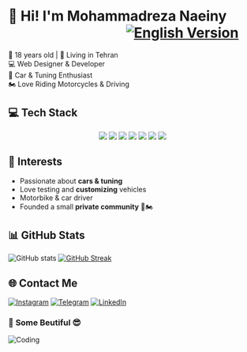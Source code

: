 # 👋 Hi! I'm Mohammadreza Naeiny                                         [![English Version](https://img.shields.io/badge/برگشت%20به%20فارسی%20🌍-blue)](https://github.com/MmDNaeiny/MmDNaeiny/blob/main/README.md)

🎂 18 years old | 📍 Living in Tehran  
💻 Web Designer & Developer  
🚗 Car & Tuning Enthusiast  
🏍 Love Riding Motorcycles & Driving  



## 💻 **Tech Stack**
<p align="center">
  <img src="https://img.shields.io/badge/HTML5-E34F26?style=for-the-badge&logo=html5&logoColor=white" />
  <img src="https://img.shields.io/badge/CSS3-1572B6?style=for-the-badge&logo=css3&logoColor=white" />
  <img src="https://img.shields.io/badge/Bootstrap-563D7C?style=for-the-badge&logo=bootstrap&logoColor=white" />
  <img src="https://img.shields.io/badge/JavaScript-F7DF1E?style=for-the-badge&logo=javascript&logoColor=black" />
  <img src="https://img.shields.io/badge/jQuery-0769AD?style=for-the-badge&logo=jquery&logoColor=white" />
  <img src="https://img.shields.io/badge/MySQL-4479A1?style=for-the-badge&logo=mysql&logoColor=white" />
  <img src="https://img.shields.io/badge/PHP-777BB4?style=for-the-badge&logo=php&logoColor=white" />
</p>




## 🚗 **Interests**
- Passionate about **cars & tuning**
- Love testing and **customizing** vehicles
- Motorbike & car driver
- Founded a small **private community** 🚗🏍



## 📊 **GitHub Stats**
![GitHub stats](https://github-readme-stats.vercel.app/api?username=yourusername&show_icons=true&theme=dark)
[![GitHub Streak](https://github-readme-streak-stats.herokuapp.com/?user=yourusername&theme=dark)](https://git.io/streak-stats)



## 🌐 **Contact Me**
[![Instagram](https://img.shields.io/badge/Instagram-E4405F?style=for-the-badge&logo=instagram&logoColor=white)](https://instagram.com/mmdnaeiny)
[![Telegram](https://img.shields.io/badge/Telegram-2CA5E0?style=for-the-badge&logo=telegram&logoColor=white)](https://t.me/MmDNaeiny)
[![LinkedIn](https://img.shields.io/badge/LinkedIn-0077B5?style=for-the-badge&logo=linkedin&logoColor=white)](www.linkedin.com/in/mohammadreza-naeiny-a56767294)



### 🎨 **Some Beutiful 😎**
![Coding](https://media4.giphy.com/media/v1.Y2lkPTc5MGI3NjExZGN0c3pweGN0Nmdib3VuNGRuZmdiY3VqYzE3Z3J0dnhzeXlrYmdoeiZlcD12MV9pbnRlcm5hbF9naWZfYnlfaWQmY3Q9Zw/1zRfp0Jwsag4yPekP4/giphy.gif)
